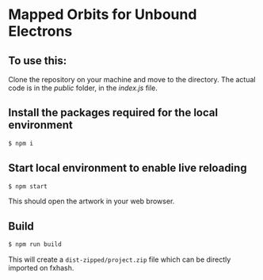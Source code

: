 # Mapped Orbits for Unbound Electrons

## To use this:

Clone the repository on your machine and move to the directory. The actual code is in the *public* folder, in the *index.js* file.

## Install the packages required for the local environment
```sh
$ npm i
```

## Start local environment to enable live reloading

```sh
$ npm start
```

This should open the artwork in your web browser.

## Build

```sh
$ npm run build
```

This will create a `dist-zipped/project.zip` file which can be directly imported on fxhash.